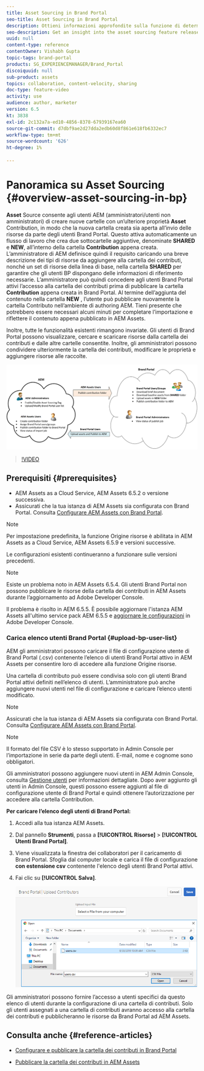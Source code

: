 ```yaml
---
title: Asset Sourcing in Brand Portal
seo-title: Asset Sourcing in Brand Portal
description: Ottieni informazioni approfondite sulla funzione di determinazione origine delle risorse rilasciata in Adobe Experience Manager Assets Brand Portal.
seo-description: Get an insight into the asset sourcing feature released in the Adobe Experience Manager Assets Brand Portal.
uuid: null
content-type: reference
contentOwner: Vishabh Gupta
topic-tags: brand-portal
products: SG_EXPERIENCEMANAGER/Brand_Portal
discoiquuid: null
sub-product: assets
topics: collaboration, content-velocity, sharing
doc-type: feature-video
activity: use
audience: author, marketer
version: 6.5
kt: 3838
exl-id: 2c132a7a-ed10-4856-8378-67939167ea60
source-git-commit: d7dbf9ae2d27dda2edb60d8f861e618fb6332ec7
workflow-type: tm+mt
source-wordcount: '626'
ht-degree: 1%

---
```


# Panoramica su Asset Sourcing {#overview-asset-sourcing-in-bp}

**Asset** Source consente agli utenti AEM (amministratori/utenti non amministratori) di creare nuove cartelle con un’ulteriore proprietà  **Asset** Contribution, in modo che la nuova cartella creata sia aperta all’invio delle risorse da parte degli utenti Brand Portal. Questo attiva automaticamente un flusso di lavoro che crea due sottocartelle aggiuntive, denominate **SHARED** e **NEW**, all’interno della cartella **Contribution** appena creata. L’amministratore di AEM definisce quindi il requisito caricando una breve descrizione dei tipi di risorse da aggiungere alla cartella dei contributi, nonché un set di risorse della linea di base, nella cartella **SHARED** per garantire che gli utenti BP dispongano delle informazioni di riferimento necessarie. L’amministratore può quindi concedere agli utenti Brand Portal attivi l’accesso alla cartella dei contributi prima di pubblicare la cartella **Contribution** appena creata in Brand Portal. Al termine dell’aggiunta del contenuto nella cartella **NEW** , l’utente può pubblicare nuovamente la cartella Contributo nell’ambiente di authoring AEM. Tieni presente che potrebbero essere necessari alcuni minuti per completare l’importazione e riflettere il contenuto appena pubblicato in AEM Assets.

Inoltre, tutte le funzionalità esistenti rimangono invariate. Gli utenti di Brand Portal possono visualizzare, cercare e scaricare risorse dalla cartella dei contributi e dalle altre cartelle consentite. Inoltre, gli amministratori possono condividere ulteriormente la cartella dei contributi, modificare le proprietà e aggiungere risorse alle raccolte.

![Origine risorse Brand Portal](assets/asset-sourcing.png)

>[!VIDEO](https://video.tv.adobe.com/v/29365/?quality=12)

## Prerequisiti {#prerequisites}

* AEM Assets as a Cloud Service, AEM Assets 6.5.2 o versione successiva.
* Assicurati che la tua istanza di AEM Assets sia configurata con Brand Portal. Consulta [Configurare AEM Assets con Brand Portal](../using/configure-aem-assets-with-brand-portal.md).

<!--
* Ensure that your Brand Portal tenant is configured with one AEM Assets author instance.
-->

>[!NOTE]
>
>Per impostazione predefinita, la funzione Origine risorse è abilitata in AEM Assets as a Cloud Service, AEM Assets 6.5.9 e versioni successive.
>
>Le configurazioni esistenti continueranno a funzionare sulle versioni precedenti.

>[!NOTE]
>
>Esiste un problema noto in AEM Assets 6.5.4. Gli utenti Brand Portal non possono pubblicare le risorse della cartella dei contributi in AEM Assets durante l’aggiornamento ad Adobe Developer Console.
>
>Il problema è risolto in AEM 6.5.5. È possibile aggiornare l&#39;istanza AEM Assets all&#39;ultimo service pack AEM 6.5.5 e [aggiornare le configurazioni](https://experienceleague.adobe.com/docs/experience-manager-65/assets/brandportal/configure-aem-assets-with-brand-portal.html#upgrade-integration-65) in Adobe Developer Console.

<!--

>For immediate fix on AEM 6.5.4, it is recommended to [download the hotfix](https://www.adobeaemcloud.com/content/marketplace/marketplaceProxy.html?packagePath=/content/companies/public/adobe/packages/cq650/hotfix/cq-6.5.0-hotfix-33041) and install on your author instance.
-->

<!--
## Configure Asset Sourcing {#configure-asset-sourcing}

**Asset Sourcing** is configured from within the AEM Assets author instance. The administrators can enable the Asset Sourcing feature flag configuration from the **AEM Web Console Configuration** and upload the active Brand Portal users list in **AEM Assets**.

>[!NOTE]
>
>Asset Sourcing is by default enabled on AEM Assets as a Cloud Service. The AEM administrator can directly upload the active Brand Portal users to allow them access to the Asset Sourcing feature.

>[!NOTE]
>
>Before you begin with the configuration, ensure that your AEM Assets instance is configured with Brand Portal. See, [Configure AEM Assets with Brand Portal](../using/configure-aem-assets-with-brand-portal.md). 

The following video demonstrates, how to configure Asset Sourcing on your AEM Assets author instance:

>[!VIDEO](https://video.tv.adobe.com/v/29771)
-->

<!--
### Enable Asset Sourcing {#enable-asset-sourcing}

AEM administrators can enable the Asset Sourcing feature flag from within the AEM Web Console Configuration (a.k.a Configuration Manager).

>[!NOTE]
>
>This step is not applicable for AEM Assets as a Cloud Service.


**To enable Asset Sourcing:**
1. Log in to your AEM Assets author instance and open Configuration Manager. 
Default URL: http:// localhost:4502/system/console/configMgr.
1. Search using the keyword **Asset Sourcing** to locate **[!UICONTROL Asset Sourcing Feature Flag Config]**.
1. Click **[!UICONTROL Asset Sourcing Feature Flag Config]** to open the configuration window.
1. Select the **[!UICONTROL feature.flag.active.status]** check box.
1. Click **[!UICONTROL Save]**.

![](assets/enable-asset-sourcing.png)
-->


### Carica elenco utenti Brand Portal {#upload-bp-user-list}

AEM gli amministratori possono caricare il file di configurazione utente di Brand Portal (.csv) contenente l’elenco di utenti Brand Portal attivo in AEM Assets per consentire loro di accedere alla funzione Origine risorse.

Una cartella di contributo può essere condivisa solo con gli utenti Brand Portal attivi definiti nell’elenco di utenti. L’amministratore può anche aggiungere nuovi utenti nel file di configurazione e caricare l’elenco utenti modificato.

>[!NOTE]
>
>Assicurati che la tua istanza di AEM Assets sia configurata con Brand Portal. Consulta [Configurare AEM Assets con Brand Portal](../using/configure-aem-assets-with-brand-portal.md).

>[!NOTE]
>
>Il formato del file CSV è lo stesso supportato in Admin Console per l’importazione in serie da parte degli utenti. E-mail, nome e cognome sono obbligatori.

Gli amministratori possono aggiungere nuovi utenti in AEM Admin Console, consulta [Gestione utenti](brand-portal-adding-users.md) per informazioni dettagliate. Dopo aver aggiunto gli utenti in Admin Console, questi possono essere aggiunti al file di configurazione utente di Brand Portal e quindi ottenere l’autorizzazione per accedere alla cartella Contribution.

**Per caricare l’elenco degli utenti di Brand Portal:**

1. Accedi alla tua istanza AEM Assets.
1. Dal pannello **Strumenti**, passa a **[!UICONTROL Risorse]** > **[!UICONTROL Utenti Brand Portal]**.

1. Viene visualizzata la finestra dei collaboratori per il caricamento di Brand Portal.
Sfoglia dal computer locale e carica il file di configurazione **con estensione csv** contenente l&#39;elenco degli utenti Brand Portal attivi.
1. Fai clic su **[!UICONTROL Salva]**.

   ![](assets/upload-user-list2.png)


Gli amministratori possono fornire l’accesso a utenti specifici da questo elenco di utenti durante la configurazione di una cartella di contributi. Solo gli utenti assegnati a una cartella di contributi avranno accesso alla cartella dei contributi e pubblicheranno le risorse da Brand Portal ad AEM Assets.

## Consulta anche {#reference-articles}

* [Configurare e pubblicare la cartella dei contributi in Brand Portal](brand-portal-publish-contribution-folder-to-brand-portal.md)

* [Pubblicare la cartella dei contributi in AEM Assets](brand-portal-publish-contribution-folder-to-aem-assets.md)
